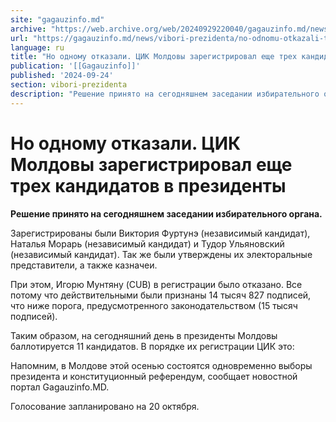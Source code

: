 ```yaml
---
site: "gagauzinfo.md"
archive: "https://web.archive.org/web/20240929220040/gagauzinfo.md/news/vibori-prezidenta/no-odnomu-otkazali-tsik-moldovi-zaregistriroval-esche-treh-kandidatov-v-prezidenti"
url: "https://gagauzinfo.md/news/vibori-prezidenta/no-odnomu-otkazali-tsik-moldovi-zaregistriroval-esche-treh-kandidatov-v-prezidenti"
language: ru
title: "Но одному отказали. ЦИК Молдовы зарегистрировал еще трех кандидатов в президенты"
publication: '[[Gagauzinfo]]'
published: '2024-09-24'
section: vibori-prezidenta
description: "Решение принято на сегодняшнем заседании избирательного органа."
---
```


# Но одному отказали. ЦИК Молдовы зарегистрировал еще трех кандидатов в президенты

**Решение принято на сегодняшнем заседании избирательного органа.**

Зарегистрированы были Виктория Фуртунэ (независимый кандидат), Наталья Морарь (независимый кандидат) и Тудор Ульяновский (независимый кандидат). Так же были утверждены их электоральные представители, а также казначеи.

При этом, Игорю Мунтяну (CUB) в регистрации было отказано. Все потому что действительными были признаны 14 тысяч 827 подписей, что ниже порога, предусмотренного законодательством (15 тысяч подписей).

Таким образом, на сегодняшний день в президенты Молдовы баллотируется 11 кандидатов. В порядке их регистрации ЦИК это:

Напомним, в Молдове этой осенью состоятся одновременно выборы президента и конституционный референдум, сообщает новостной портал Gagauzinfo.MD.

Голосование запланировано на 20 октября.